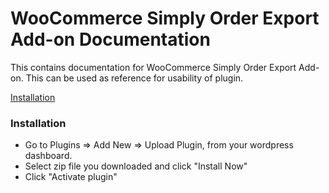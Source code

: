 # WooCommerce Simply Order Export Add-on Documentation
This contains documentation for WooCommerce Simply Order Export Add-on. This can be used as reference for usability of plugin.

[Installation](#installation)

### <a name="installation"></a>Installation

* Go to Plugins => Add New => Upload Plugin, from your wordpress dashboard.
* Select zip file you downloaded and click "Install Now"
* Click "Activate plugin"
